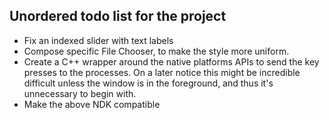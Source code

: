 ## Unordered todo list for the project
* Fix an indexed slider with text labels
* Compose specific File Chooser, to make the style more uniform.
* Create a C++ wrapper around the native platforms APIs to send the key presses to the processes. On a later notice this might be incredible difficult unless the window is in the foreground, and thus it's unnecessary to begin with.
* Make the above NDK compatible